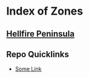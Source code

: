 # Index of Zones

## [Hellfire Peninsula](./Hellfire/index.html)

## Repo Quicklinks
- [Some Link](https://github.com/Freezy3/Freezy3-TBC-Questing-Guide)
